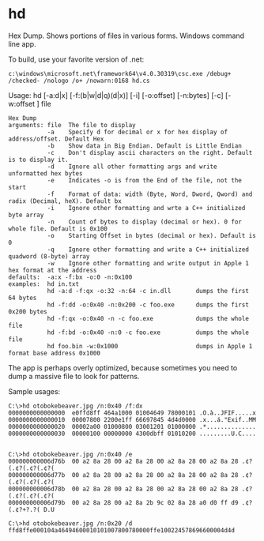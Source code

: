 # hd
Hex Dump. Shows portions of files in various forms. Windows command line app.

To build, use your favorite version of .net:

    c:\windows\microsoft.net\framework64\v4.0.30319\csc.exe /debug+ /checked- /nologo /o+ /nowarn:0168 hd.cs

Usage: hd [-a:d|x] [-f:(b|w|d|q)(d|x)] [-i] [-o:offset] [-n:bytes] [-c] [-w:offset ] file

    Hex Dump
    arguments: file  The file to display
               -a    Specify d for decimal or x for hex display of address/offset. Default Hex
               -b    Show data in Big Endian. Default is Little Endian
               -c    Don't display ascii characters on the right. Default is to display it.
               -d    Ignore all other formatting args and write unformatted hex bytes
               -e    Indicates -o is from the End of the file, not the start
               -f    Format of data: width (Byte, Word, Dword, Qword) and radix (Decimal, heX). Default bx
               -i    Ignore other formatting and wrte a C++ initialized byte array
               -n    Count of bytes to display (decimal or hex). 0 for whole file. Default is 0x100
               -o    Starting Offset in bytes (decimal or hex). Default is 0
               -q    Ignore other formatting and write a C++ initialized quadword (8-byte) array
               -w    Ignore other formatting and write output in Apple 1 hex format at the address
    defaults:  -a:x -f:bx -o:0 -n:0x100
    examples:  hd in.txt
               hd -a:d -f:qx -o:32 -n:64 -c in.dll       dumps the first 64 bytes
               hd -f:dd -o:0x40 -n:0x200 -c foo.exe      dumps the first 0x200 bytes
               hd -f:qx -o:0x40 -n -c foo.exe            dumps the whole file
               hd -f:bd -o:0x40 -n:0 -c foo.exe          dumps the whole file
               hd foo.bin -w:0x1000                      dumps in Apple 1 format base address 0x1000

The app is perhaps overly optimized, because sometimes you need to dump a massive file to look for patterns.

Sample usages:

    C:\>hd otobokebeaver.jpg /n:0x40 /f:dx
    0000000000000000  e0ffd8ff 464a1000 01004649 78000101 .O.à..JFIF.....x
    0000000000000010  00007800 2200e1ff 66697845 4d4d0000 .x...á."Exif..MM
    0000000000000020  00002a00 01000800 03001201 01000000 .*..............
    0000000000000030  00000100 00000000 4300dbff 01010200 .........U.C....
    
    
    C:\>hd otobokebeaver.jpg /n:0x40 /e
    000000000006d76b  00 a2 8a 28 00 a2 8a 28 00 a2 8a 28 00 a2 8a 28 .¢?(.¢?(.¢?(.¢?(
    000000000006d77b  00 a2 8a 28 00 a2 8a 28 00 a2 8a 28 00 a2 8a 28 .¢?(.¢?(.¢?(.¢?(
    000000000006d78b  00 a2 8a 28 00 a2 8a 28 00 a2 8a 28 00 a2 8a 28 .¢?(.¢?(.¢?(.¢?(
    000000000006d79b  00 a2 8a 28 00 a2 8a 2b 9c 02 8a 28 a0 d0 ff d9 .¢?(.¢?+?.?( D.U
    
    C:\>hd otobokebeaver.jpg /n:0x20 /d
    ffd8ffe000104a46494600010101007800780000ffe100224578696600004d4d
    
